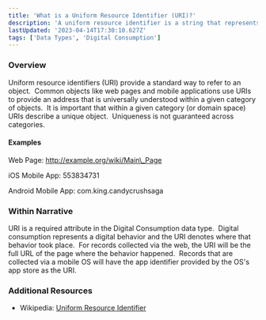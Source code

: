 ```yaml
---
title: 'What is a Uniform Resource Identifier (URI)?'
description: 'A uniform resource identifier is a string that represents a particular "resource."  Common resources within Narrative are web pages and mobile applications (apps).'
lastUpdated: '2023-04-14T17:30:10.627Z'
tags: ['Data Types', 'Digital Consumption']
---
```

### Overview

Uniform resource identifiers (URI) provide a standard way to refer to an object.  Common objects like web pages and mobile applications use URIs to provide an address that is universally understood within a given category of objects.  It is important that within a given category (or domain space) URIs describe a unique object.  Uniqueness is not guaranteed across categories.

#### Examples

Web Page: <http://example.org/wiki/Main\_Page>

iOS Mobile App: 553834731

Android Mobile App: com.king.candycrushsaga

### Within Narrative

URI is a required attribute in the Digital Consumption data type.  Digital consumption represents a digital behavior and the URI denotes where that behavior took place.  For records collected via the web, the URI will be the full URL of the page where the behavior happened.  Records that are collected via a mobile OS will have the app identifier provided by the OS's app store as the URI.

### Additional Resources

* Wikipedia: [Uniform Resource Identifier](https://en.wikipedia.org/wiki/Uniform_Resource_Identifier)
